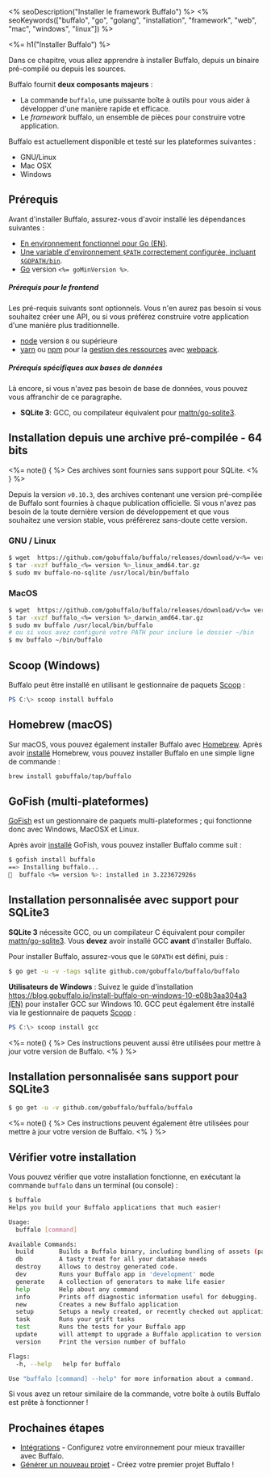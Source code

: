 <% seoDescription("Installer le framework Buffalo") %>
<% seoKeywords(["buffalo", "go", "golang", "installation", "framework", "web", "mac", "windows", "linux"]) %>

<%= h1("Installer Buffalo") %>

Dans ce chapitre, vous allez apprendre à installer Buffalo, depuis un binaire pré-compilé ou depuis les sources.

Buffalo fournit **deux composants majeurs** :
* La commande `buffalo`, une puissante boîte à outils pour vous aider à développer d'une manière rapide et efficace.
* Le *framework* buffalo, un ensemble de pièces pour construire votre application.

Buffalo est actuellement disponible et testé sur les plateformes suivantes :
* GNU/Linux
* Mac OSX
* Windows

## Prérequis

Avant d'installer Buffalo, assurez-vous d'avoir installé les dépendances suivantes :

* [En environnement fonctionnel pour Go (EN)](http://gopherguides.com/before-you-come-to-class).
* [Une variable d'environnement `$PATH` correctement configurée, incluant `$GOPATH/bin`](https://golang.org/doc/code.html#GOPATH).
* [Go](https://golang.org) version `<%= goMinVersion %>`.

##### Prérequis pour le frontend

Les pré-requis suivants sont optionnels. Vous n'en aurez pas besoin si vous souhaitez créer une API, ou si vous préférez construire votre application d'une manière plus traditionnelle.

* [node](https://github.com/nodejs/node) version `8` ou supérieure
* [yarn](https://yarnpkg.com/en/) ou [npm](https://github.com/npm/npm) pour la [gestion des ressources](/fr/docs/assets) avec [webpack](https://github.com/webpack/webpack).

##### Prérequis spécifiques aux bases de données

Là encore, si vous n'avez pas besoin de base de données, vous pouvez vous affranchir de ce paragraphe.

* **SQLite 3**: GCC, ou compilateur équivalent pour [mattn/go-sqlite3](https://github.com/mattn/go-sqlite3).

## Installation depuis une archive pré-compilée - 64 bits

<%= note() { %>
Ces archives sont fournies sans support pour SQLite.
<% } %>

Depuis la version `v0.10.3`, des archives contenant une version pré-compilée de Buffalo sont fournies à chaque publication officielle. Si vous n'avez pas besoin de la toute dernière version de développement et que vous souhaitez une version stable, vous préférerez sans-doute cette version.

### GNU / Linux

```bash
$ wget  https://github.com/gobuffalo/buffalo/releases/download/v<%= version %>/buffalo_<%= version %>_linux_amd64.tar.gz
$ tar -xvzf buffalo_<%= version %>_linux_amd64.tar.gz
$ sudo mv buffalo-no-sqlite /usr/local/bin/buffalo
```

### MacOS

```bash
$ wget  https://github.com/gobuffalo/buffalo/releases/download/v<%= version %>/buffalo_<%= version %>_darwin_amd64.tar.gz
$ tar -xvzf buffalo_<%= version %>_darwin_amd64.tar.gz
$ sudo mv buffalo /usr/local/bin/buffalo
# ou si vous avez configuré votre PATH pour inclure le dossier ~/bin
$ mv buffalo ~/bin/buffalo
```

## Scoop (Windows)
Buffalo peut être installé en utilisant le gestionnaire de paquets [Scoop](http://scoop.sh/) :

```powershell
PS C:\> scoop install buffalo
```

## Homebrew (macOS)

Sur macOS, vous pouvez également installer Buffalo avec [Homebrew](https://brew.sh/). Après avoir [installé](https://docs.brew.sh/Installation) Homebrew, vous pouvez installer Buffalo en une simple ligne de commande :

```bash
brew install gobuffalo/tap/buffalo
```

## GoFish (multi-plateformes)

[GoFish](https://gofi.sh/index.html) est un gestionnaire de paquets multi-plateformes ; qui fonctionne donc avec Windows, MacOSX et Linux.

Après avoir [installé](https://gofi.sh/index.html#install) GoFish, vous pouvez installer Buffalo comme suit :

```bash
$ gofish install buffalo
==> Installing buffalo...
🐠  buffalo <%= version %>: installed in 3.223672926s
```

## Installation personnalisée **avec** support pour SQLite3

**SQLite 3** nécessite GCC, ou un compilateur C équivalent pour compiler [mattn/go-sqlite3](https://github.com/mattn/go-sqlite3). Vous **devez** avoir installé GCC **avant** d'installer Buffalo.

Pour installer Buffalo, assurez-vous que le `GOPATH` est défini, puis&nbsp;:

```bash
$ go get -u -v -tags sqlite github.com/gobuffalo/buffalo/buffalo
```

**Utilisateurs de Windows**&nbsp;: Suivez le guide d'installation [https://blog.gobuffalo.io/install-buffalo-on-windows-10-e08b3aa304a3 (EN)](https://blog.gobuffalo.io/install-buffalo-on-windows-10-e08b3aa304a3) pour installer GCC sur Windows 10. GCC peut également être installé via le gestionnaire de paquets [Scoop](http://scoop.sh/) :

```powershell
PS C:\> scoop install gcc
```

<%= note() { %>
Ces instructions peuvent aussi être utilisées pour mettre à jour votre version de Buffalo.
<% } %>

## Installation personnalisée **sans** support pour SQLite3

```bash
$ go get -u -v github.com/gobuffalo/buffalo/buffalo
```

<%= note() { %>
Ces instructions peuvent également être utilisées pour mettre à jour votre version de Buffalo.
<% } %>

## Vérifier votre installation

Vous pouvez vérifier que votre installation fonctionne, en exécutant la commande `buffalo` dans un terminal (ou console) :

```bash
$ buffalo
Helps you build your Buffalo applications that much easier!

Usage:
  buffalo [command]

Available Commands:
  build       Builds a Buffalo binary, including bundling of assets (packr & webpack)
  db          A tasty treat for all your database needs
  destroy     Allows to destroy generated code.
  dev         Runs your Buffalo app in 'development' mode
  generate    A collection of generators to make life easier
  help        Help about any command
  info        Prints off diagnostic information useful for debugging.
  new         Creates a new Buffalo application
  setup       Setups a newly created, or recently checked out application.
  task        Runs your grift tasks
  test        Runs the tests for your Buffalo app
  update      will attempt to upgrade a Buffalo application to version v<%= version %>
  version     Print the version number of buffalo

Flags:
  -h, --help   help for buffalo

Use "buffalo [command] --help" for more information about a command.
```

Si vous avez un retour similaire de la commande, votre boîte à outils Buffalo est prête à fonctionner !

## Prochaines étapes

* [Intégrations](/fr/docs/getting-started/integrations) - Configurez votre environnement pour mieux travailler avec Buffalo.
* [Générer un nouveau projet](/fr/docs/getting-started/new-project) - Créez votre premier projet Buffalo !
